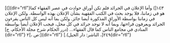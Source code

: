 [(]{dir="rtl"}١٤٣[) وأما الإعلان في الجرائد فلم تكن أوراق حوادث في عصر
الفقهاء كما هو في زماننا، فلا يوجد بحث في الكتب الفقهية بشأن الإعلان
بهذه الواسطة. ولكن الإعلان في زماننا بواسطة الأوراق المذكورة أيضا جائز.
ولكن بما أنه ليس كل الناس يقرءون الجرائد ويعرفون قراءتها، وبما أنه لا
توجد جرائد في كل محل، فيجب الإعلان أيضا بواسطة المنادي في مجامع الناس
كما قال الفقهاء\... (درر الحكام شرح مجلة الأحكام، ج]{dir="rtl"} ۲[،
ص:]{dir="rtl"} ٢٤٩[، الناشر: دار الجيل).]{dir="rtl"}
